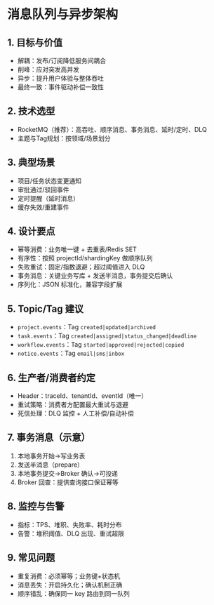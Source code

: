 # 消息队列与异步架构

## 1. 目标与价值
- 解耦：发布/订阅降低服务间耦合
- 削峰：应对突发高并发
- 异步：提升用户体验与整体吞吐
- 最终一致：事件驱动补偿一致性

## 2. 技术选型
- RocketMQ（推荐）：高吞吐、顺序消息、事务消息、延时/定时、DLQ
- 主题与Tag规划：按领域/场景划分

## 3. 典型场景
- 项目/任务状态变更通知
- 审批通过/驳回事件
- 定时提醒（延时消息）
- 缓存失效/重建事件

## 4. 设计要点
- 幂等消费：业务唯一键 + 去重表/Redis SET
- 有序性：按照 projectId/shardingKey 做顺序队列
- 失败重试：固定/指数退避；超过阈值进入 DLQ
- 事务消息：关键业务写库 + 发送半消息，事务提交后确认
- 序列化：JSON 标准化，兼容字段扩展

## 5. Topic/Tag 建议
- `project.events`：Tag `created|updated|archived`
- `task.events`：Tag `created|assigned|status_changed|deadline`
- `workflow.events`：Tag `started|approved|rejected|copied`
- `notice.events`：Tag `email|sms|inbox`

## 6. 生产者/消费者约定
- Header：traceId、tenantId、eventId（唯一）
- 重试策略：消费者方配置最大重试与退避
- 死信处理：DLQ 监控 + 人工补偿/自动补偿

## 7. 事务消息（示意）
1) 本地事务开始→写业务表
2) 发送半消息（prepare）
3) 本地事务提交→Broker 确认→可投递
4) Broker 回查：提供查询接口保证幂等

## 8. 监控与告警
- 指标：TPS、堆积、失败率、耗时分布
- 告警：堆积阈值、DLQ 出现、重试超限

## 9. 常见问题
- 重复消费：必须幂等；业务键+状态机
- 消息丢失：开启持久化；确认机制正确
- 顺序错乱：确保同一 key 路由到同一队列
